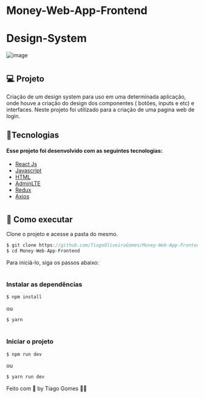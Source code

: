 # Money-Web-App-Frontend
# Design-System

![image](https://user-images.githubusercontent.com/70171892/196523906-ae5925c6-2725-439f-a8e8-3f9fded3a09e.png)


# <h2>💻 Projeto</h2>

Criação de um design system para uso em uma determinada aplicação, onde houve a criação do design dos componentes ( botões, inputs e etc) e interfaces. Neste projeto 
foi utilizado para a criação de uma pagina web de login.

<h2>🧪Tecnologias</h2>
<h4>Esse projeto foi desenvolvido com as seguintes tecnologias: </h4>

* [React Js](https://reactjs.org)
* [Javascript](https://developer.mozilla.org/pt-BR/docs/Web/JavaScript)
* [HTML](https://developer.mozilla.org/pt-BR/docs/Web/html)
* [AdminLTE](https://adminlte.io)
* [Redux](https://redux.js.org)
* [Axios](https://axios-http.com)


# <h2>🚀 Como executar</h2>
Clone o projeto e acesse a pasta do mesmo.

```javascript
$ git clone https://github.com/TiagoOliveiraGomes/Money-Web-App-Frontend.git
$ cd Money-Web-App-Frontend
```
Para iniciá-lo, siga os passos abaixo:

# <h3>Instalar as dependências</h3>
```javascript
$ npm install
```
ou

```javascript
$ yarn
```

# <h3>Iniciar o projeto</h3>
```javascript
$ npm run dev
```
ou

```javascript
$ yarn run dev
```


Feito com 🧡 by Tiago Gomes 👋🏻 
